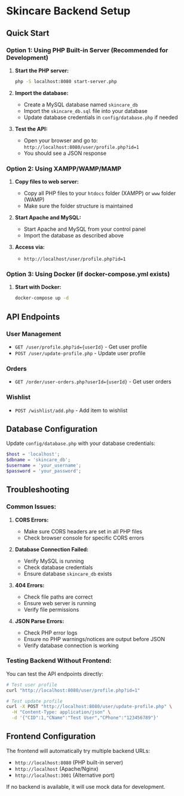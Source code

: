 # Skincare Backend Setup

## Quick Start

### Option 1: Using PHP Built-in Server (Recommended for Development)

1. **Start the PHP server:**
   ```bash
   php -S localhost:8080 start-server.php
   ```

2. **Import the database:**
   - Create a MySQL database named `skincare_db`
   - Import the `skincare_db.sql` file into your database
   - Update database credentials in `config/database.php` if needed

3. **Test the API:**
   - Open your browser and go to: `http://localhost:8080/user/profile.php?id=1`
   - You should see a JSON response

### Option 2: Using XAMPP/WAMP/MAMP

1. **Copy files to web server:**
   - Copy all PHP files to your `htdocs` folder (XAMPP) or `www` folder (WAMP)
   - Make sure the folder structure is maintained

2. **Start Apache and MySQL:**
   - Start Apache and MySQL from your control panel
   - Import the database as described above

3. **Access via:**
   - `http://localhost/user/profile.php?id=1`

### Option 3: Using Docker (if docker-compose.yml exists)

1. **Start with Docker:**
   ```bash
   docker-compose up -d
   ```

## API Endpoints

### User Management
- `GET /user/profile.php?id={userId}` - Get user profile
- `POST /user/update-profile.php` - Update user profile

### Orders
- `GET /order/user-orders.php?userId={userId}` - Get user orders

### Wishlist
- `POST /wishlist/add.php` - Add item to wishlist

## Database Configuration

Update `config/database.php` with your database credentials:

```php
$host = 'localhost';
$dbname = 'skincare_db';
$username = 'your_username';
$password = 'your_password';
```

## Troubleshooting

### Common Issues:

1. **CORS Errors:**
   - Make sure CORS headers are set in all PHP files
   - Check browser console for specific CORS errors

2. **Database Connection Failed:**
   - Verify MySQL is running
   - Check database credentials
   - Ensure database `skincare_db` exists

3. **404 Errors:**
   - Check file paths are correct
   - Ensure web server is running
   - Verify file permissions

4. **JSON Parse Errors:**
   - Check PHP error logs
   - Ensure no PHP warnings/notices are output before JSON
   - Verify database connection is working

### Testing Backend Without Frontend:

You can test the API endpoints directly:

```bash
# Test user profile
curl "http://localhost:8080/user/profile.php?id=1"

# Test update profile
curl -X POST "http://localhost:8080/user/update-profile.php" \
  -H "Content-Type: application/json" \
  -d '{"CID":1,"CName":"Test User","CPhone":"123456789"}'
```

## Frontend Configuration

The frontend will automatically try multiple backend URLs:
- `http://localhost:8080` (PHP built-in server)
- `http://localhost` (Apache/Nginx)
- `http://localhost:3001` (Alternative port)

If no backend is available, it will use mock data for development.